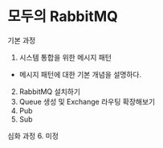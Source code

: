# 모두의 RabbitMQ

기본 과정
1. 시스템 통합을 위한 메시지 패턴
 - 메시지 패턴에 대한 기본 개념을 설명하다.
2. RabbitMQ 설치하기
3. Queue 생성 및 Exchange 라우팅 확장해보기
4. Pub 
5. Sub

심화 과정
6. 미정
